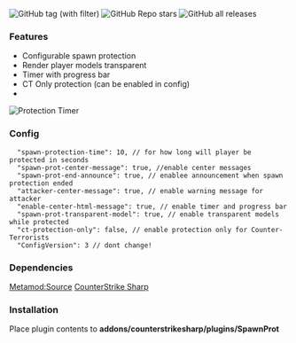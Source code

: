 ![GitHub tag (with filter)](https://img.shields.io/github/v/tag/audiomaster99/SpawnProtection?style=for-the-badge&label=Version) ![GitHub Repo stars](https://img.shields.io/github/stars/audiomaster99/SpawnProtection?style=for-the-badge) ![GitHub all releases](https://img.shields.io/github/downloads/audiomaster99/SpawnProtection/total?style=for-the-badge)

### Features

- Configurable spawn protection
- Render player models transparent
- Timer with progress bar
- CT Only protection (can be enabled in config)
- 
![Protection Timer](https://media.discordapp.net/attachments/1172576974498177034/1236970784342282260/progressbar2.gif?ex=6639f250&is=6638a0d0&hm=1fdc2e68130fe8ee72d659986828194fc0b52b9c37fab9b3682165fa206aa404&= "Protection Timer")

### Config

```
  "spawn-protection-time": 10, // for how long will player be protected in seconds
  "spawn-prot-center-message": true, //enable center messages
  "spawn-prot-end-announce": true, // enablee announcement when spawn protection ended
  "attacker-center-message": true, // enable warning message for attacker
  "enable-center-html-message": true, // enable timer and progress bar
  "spawn-prot-transparent-model": true, // enable transparent models while protected
  "ct-protection-only": false, // enable protection only for Counter-Terrorists
  "ConfigVersion": 3 // dont change!
```

### Dependencies

[Metamod:Source](https://www.sourcemm.net/downloads.php/?branch=master "Metamod:Source")
[CounterStrike Sharp](https://github.com/roflmuffin/CounterStrikeSharp "CounterStrike Sharp")

### Installation

Place plugin contents to **addons/counterstrikesharp/plugins/SpawnProt**
